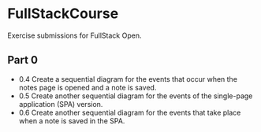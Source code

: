 # FullStackCourse
Exercise submissions for FullStack Open.

## Part 0
* 0.4 Create a sequential diagram for the events that occur when the notes page is opened and a note is saved.
* 0.5 Create another sequential diagram for the events of the single-page application (SPA) version.
* 0.6 Create another sequential diagram for the events that take place when a note is saved in the SPA.
